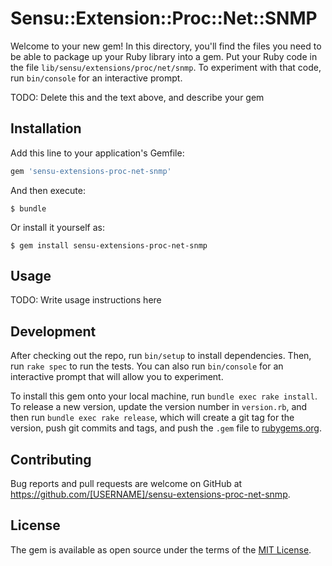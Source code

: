 # Sensu::Extension::Proc::Net::SNMP

Welcome to your new gem! In this directory, you'll find the files you need to be able to package up your Ruby library into a gem. Put your Ruby code in the file `lib/sensu/extensions/proc/net/snmp`. To experiment with that code, run `bin/console` for an interactive prompt.

TODO: Delete this and the text above, and describe your gem

## Installation

Add this line to your application's Gemfile:

```ruby
gem 'sensu-extensions-proc-net-snmp'
```

And then execute:

    $ bundle

Or install it yourself as:

    $ gem install sensu-extensions-proc-net-snmp

## Usage

TODO: Write usage instructions here

## Development

After checking out the repo, run `bin/setup` to install dependencies. Then, run `rake spec` to run the tests. You can also run `bin/console` for an interactive prompt that will allow you to experiment.

To install this gem onto your local machine, run `bundle exec rake install`. To release a new version, update the version number in `version.rb`, and then run `bundle exec rake release`, which will create a git tag for the version, push git commits and tags, and push the `.gem` file to [rubygems.org](https://rubygems.org).

## Contributing

Bug reports and pull requests are welcome on GitHub at https://github.com/[USERNAME]/sensu-extensions-proc-net-snmp.


## License

The gem is available as open source under the terms of the [MIT License](http://opensource.org/licenses/MIT).
